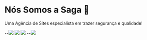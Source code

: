 # Nós Somos a Saga 👋
Uma Agência de Sites especialista em trazer segurança e qualidade!

<div>
--<a href="https://www.youtube.com/channel/UCeI0kK4RttFliqWcF7aFniQ" target="_blank"><img src="https://img.shields.io/badge/YouTube-FF0000?style=for-the-badge&logo=youtube&logoColor=white" target="_blank"></a>
<a href="https://www.instagram.com/sagasitesprofissionais/" target="_blank"><img src="https://img.shields.io/badge/-Instagram-%23E4405F?style=for-the-badge&logo=instagram&logoColor=white" target="_blank"></a>
<a href = "mailto:sagasitesprofissionais@gmail.com"><img src="https://img.shields.io/badge/Gmail-D14836?style=for-the-badge&logo=gmail&logoColor=white" target="_blank"></a>
--<a href="https://www.linkedin.com/in/eucalixto/" target="_blank"><img src="https://img.shields.io/badge/-LinkedIn-%230077B5?style=for-the-badge&logo=linkedin&logoColor=white" target="_blank"></a>   
</div>
